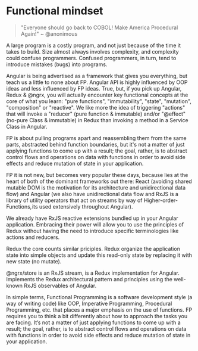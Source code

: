 # Functional mindset

> "Everyone should go back to COBOL! Make America Procedural Again!"
~ @anonimous

A large program is a costly program, and not just because of the time it takes to build. Size almost always involves complexity, and complexity could confuse programmers. 
Confused programmers, in turn, tend to introduce mistakes (bugs) into programs.

Angular is being advertised as a framework that gives you everything, but teach us a little to none about FP. 
Angular API is highly influenced by OOP ideas and less influenced by FP ideas. True, but, if you pick up Angular, Redux & @ngrx, you will actually encounter key functional concepts at the core of what you learn: "pure functions", "immutability", "state", "mutation", "composition" or "reactive". We like more the idea of triggering "actions" that will invoke a 
"reducer" (pure function & immutable) and/or "@effect" (no-pure Class & immutable) in Redux than invoking a method in a Service Class in Angular.

FP is about pulling programs apart and reassembling them from the same parts, abstracted behind function boundaries, 
but it's not a matter of just applying functions to come up with a result; the goal, rather, is to abstract control flows and
operations on data with functions in order to avoid side effects and reduce mutation of state in your application.

FP it is not new, but becomes very popular these days, because lies at the heart of both of the dominant frameworks out there: React (avoiding shared mutable DOM is the motivation for its architecture and unidirectional data flow) and Angular (we also have unidirectional data flow and RxJS is a library of utility operators that act on streams by way of Higher-order-Functions, its used extensively throughout Angular). 

We already have RxJS reactive extensions bundled up in your Angular application. Embracing their power will allow you to use the principles of Redux without having the need to introduce specific terminologies like actions and reducers.

Redux the core counts similar priciples. Redux organize the application state into simple objects and update this read-only state by replacing it with new state (no mutate). 

@ngrx/store is an RxJS stream, is a Redux implementation for Angular. Implements the Redux architectural pattern and principles using the well-known RxJS observables of Angular.

In simple terms, Functional Programming is a software development style (a way of writing code) like OOP, Imperative Programming,  Procedural Programming, etc. that places a major emphasis on the use of functions. FP requires you to think a bit differently about how to approach the tasks you are facing. It’s not a matter of just applying functions to come up with a result; the goal, 
rather, is to abstract control flows and operations on data with functions in order to avoid side effects and reduce mutation of state in your application.

  
